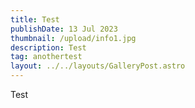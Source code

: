 ```yaml
---
title: Test
publishDate: 13 Jul 2023
thumbnail: /upload/info1.jpg
description: Test
tag: anothertest
layout: ../../layouts/GalleryPost.astro
---
```

Test